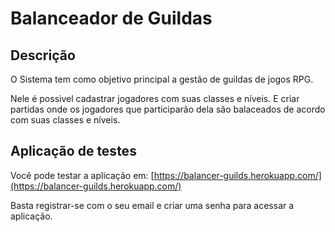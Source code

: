 # Balanceador de Guildas

## Descrição

O Sistema tem como objetivo principal a gestão de guildas de jogos RPG.

Nele é possivel cadastrar jogadores com suas classes e níveis.
E criar partidas onde os jogadores que participarão dela são balaceados de acordo com suas classes e níveis.

## Aplicação de testes

Você pode testar a aplicação em: [https://balancer-guilds.herokuapp.com/](https://balancer-guilds.herokuapp.com/)

Basta registrar-se com o seu email e criar uma senha para acessar a aplicação.
